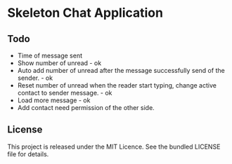 # Skeleton Chat Application

## Todo
 - Time of message sent
 - Show number of unread - ok
 - Auto add number of unread after the message successfully send of the sender. - ok
 - Reset number of unread when the reader start typing, change active contact to sender message. - ok
 - Load more message - ok
 - Add contact need permission of the other side.

## License
This project is released under the MIT Licence. See the bundled LICENSE file for details.
